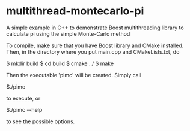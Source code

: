 # multithread-montecarlo-pi
A simple example in C++ to demonstrate Boost multithreading library to calculate pi using the simple Monte-Carlo method

To compile, make sure that you have Boost library and CMake installed.
Then, in the directory where you put main.cpp and CMakeLists.txt, do

$ mkdir build
$ cd build
$ cmake ../
$ make

Then the executable 'pimc' will be created.
Simply call

$./pimc

to execute, or 

$./pimc --help

to see the possible options.

